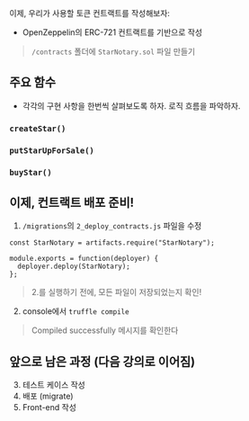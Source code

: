 이제, 우리가 사용할 토큰 컨트랙트를 작성해보자:
- OpenZeppelin의 ERC-721 컨트랙트를 기반으로 작성

> `/contracts` 폴더에 `StarNotary.sol` 파일 만들기

## 주요 함수

- 각각의 구현 사항을 한번씩 살펴보도록 하자. 로직 흐름을 파악하자.

### `createStar()`

### `putStarUpForSale()`

### `buyStar()`

## 이제, 컨트랙트 배포 준비!

1. `/migrations`의 `2_deploy_contracts.js` 파일을 수정
```sol
const StarNotary = artifacts.require("StarNotary");

module.exports = function(deployer) {
  deployer.deploy(StarNotary);
};
```

> 2.를 실행하기 전에, 모든 파일이 저장되었는지 확인!

2. console에서 `truffle compile`

> Compiled successfully 메시지를 확인한다

## 앞으로 남은 과정 (다음 강의로 이어짐)

3. 테스트 케이스 작성
4. 배포 (migrate)
5. Front-end 작성
